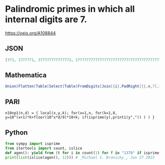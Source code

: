 # Palindromic primes in which all internal digits are 7\.
https://oeis.org/A108844
## JSON
```JSON
[373, 1777771, 377777777777773, 1777777777777777777777777777777777777777777777771, 3777777777777777777777777777777777777777777777777777773, 377777777777777777777777777777777777777777777777777777777777777777773]
```
## Mathematica
```Mathematica
Union[Flatten[Table[Select[Table[FromDigits[Join[{i},PadRight[{},n,7],{i}]],{n,100}],PrimeQ],{i,1,9,2}]]] (* _Harvey P. Dale_, Nov 22 2012 *)
```
## PARI
```PARI
n10np1(n,d) = { local(x,y,k); for(x=1,n, for(k=1,8, y=10^(x+1)*k+floor(10^x*d/9)*10+k; if(isprime(y),print1(y",")) ) ) }
```
## Python
```Python
from sympy import isprime
from itertools import count, islice
def agen(): yield from (t for i in count(1) for f in "1379" if isprime(t:=int(f + "7"*i + f)))
print(list(islice(agen(), 12))) # _Michael S. Branicky_, Jan 27 2023
```
